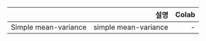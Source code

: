|                        |             설명             |     Colab  |
| -----------------      |----------------------------:| ---------: |
| Simple mean-variance   |     simple mean-variance    |         - |